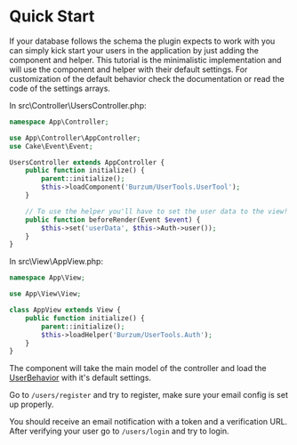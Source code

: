 Quick Start
==========

If your database follows the schema the plugin expects to work with you can simply kick start your users in the application by just adding the component and helper. This tutorial is the minimalistic implementation and will use the component and helper with their default settings. For customization of the default behavior check the documentation or read the code of the settings arrays.

In src\Controller\UsersController.php:

```php
namespace App\Controller;

use App\Controller\AppController;
use Cake\Event\Event;

UsersController extends AppController {
	public function initialize() {
		parent::initialize();
		$this->loadComponent('Burzum/UserTools.UserTool');
	}

	// To use the helper you'll have to set the user data to the view!
	public function beforeRender(Event $event) {
		$this->set('userData', $this->Auth->user());
	}
}
```

In src\View\AppView.php:

```php
namespace App\View;

use App\View\View;

class AppView extends View {
	public function initialize() {
		parent::initialize();
		$this->loadHelper('Burzum/UserTools.Auth');
	}
}
```

The component will take the main model of the controller and load the [UserBehavior](../Documentation/The-User-Behavior.md) with it's default settings.

Go to ```/users/register``` and try to register, make sure your email config is set up properly.

You should receive an email notification with a token and a verification URL. After verifying your user go to ```/users/login``` and try to login.
